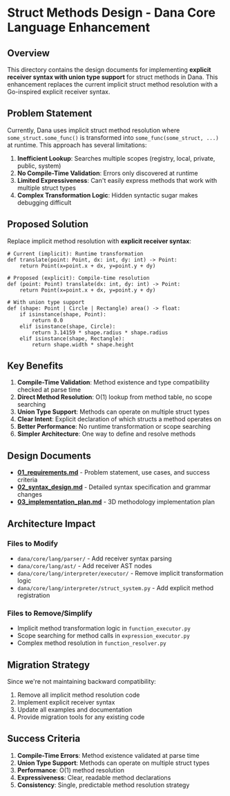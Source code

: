 # Struct Methods Design - Dana Core Language Enhancement

## Overview

This directory contains the design documents for implementing **explicit receiver syntax with union type support** for struct methods in Dana. This enhancement replaces the current implicit struct method resolution with a Go-inspired explicit receiver syntax.

## Problem Statement

Currently, Dana uses implicit struct method resolution where `some_struct.some_func()` is transformed into `some_func(some_struct, ...)` at runtime. This approach has several limitations:

1. **Inefficient Lookup**: Searches multiple scopes (registry, local, private, public, system)
2. **No Compile-Time Validation**: Errors only discovered at runtime
3. **Limited Expressiveness**: Can't easily express methods that work with multiple struct types
4. **Complex Transformation Logic**: Hidden syntactic sugar makes debugging difficult

## Proposed Solution

Replace implicit method resolution with **explicit receiver syntax**:

```dana
# Current (implicit): Runtime transformation
def translate(point: Point, dx: int, dy: int) -> Point:
    return Point(x=point.x + dx, y=point.y + dy)

# Proposed (explicit): Compile-time resolution
def (point: Point) translate(dx: int, dy: int) -> Point:
    return Point(x=point.x + dx, y=point.y + dy)

# With union type support
def (shape: Point | Circle | Rectangle) area() -> float:
    if isinstance(shape, Point):
        return 0.0
    elif isinstance(shape, Circle):
        return 3.14159 * shape.radius * shape.radius
    elif isinstance(shape, Rectangle):
        return shape.width * shape.height
```

## Key Benefits

1. **Compile-Time Validation**: Method existence and type compatibility checked at parse time
2. **Direct Method Resolution**: O(1) lookup from method table, no scope searching
3. **Union Type Support**: Methods can operate on multiple struct types
4. **Clear Intent**: Explicit declaration of which structs a method operates on
5. **Better Performance**: No runtime transformation or scope searching
6. **Simpler Architecture**: One way to define and resolve methods

## Design Documents

- **[01_requirements.md](01_requirements.md)** - Problem statement, use cases, and success criteria
- **[02_syntax_design.md](02_syntax_design.md)** - Detailed syntax specification and grammar changes
- **[03_implementation_plan.md](03_implementation_plan.md)** - 3D methodology implementation plan

## Architecture Impact

### Files to Modify
- `dana/core/lang/parser/` - Add receiver syntax parsing
- `dana/core/lang/ast/` - Add receiver AST nodes
- `dana/core/lang/interpreter/executor/` - Remove implicit transformation logic
- `dana/core/lang/interpreter/struct_system.py` - Add explicit method registration

### Files to Remove/Simplify
- Implicit method transformation logic in `function_executor.py`
- Scope searching for method calls in `expression_executor.py`
- Complex method resolution in `function_resolver.py`

## Migration Strategy

Since we're not maintaining backward compatibility:
1. Remove all implicit method resolution code
2. Implement explicit receiver syntax
3. Update all examples and documentation
4. Provide migration tools for any existing code

## Success Criteria

1. **Compile-Time Errors**: Method existence validated at parse time
2. **Union Type Support**: Methods can operate on multiple struct types
3. **Performance**: O(1) method resolution
4. **Expressiveness**: Clear, readable method declarations
5. **Consistency**: Single, predictable method resolution strategy 
